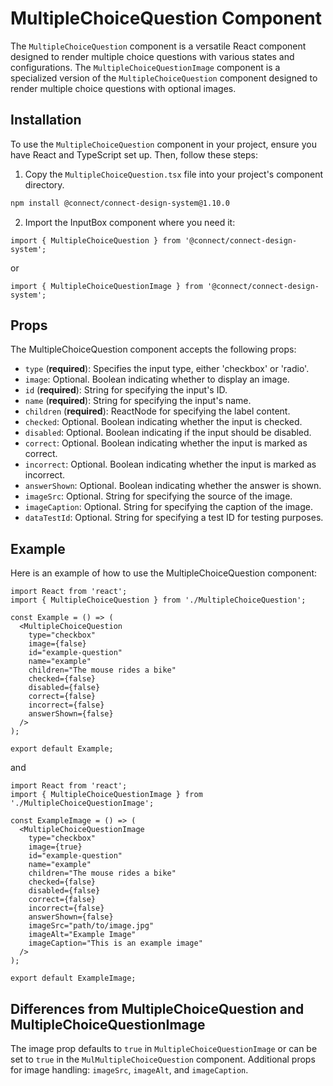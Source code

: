 # MultipleChoiceQuestion Component

The `MultipleChoiceQuestion` component is a versatile React component designed to render multiple choice questions with various states and configurations. The `MultipleChoiceQuestionImage` component is a specialized version of the `MultipleChoiceQuestion` component designed to render multiple choice questions with optional images.

## Installation

To use the `MultipleChoiceQuestion` component in your project, ensure you have React and TypeScript set up. Then, follow these steps:

1. Copy the `MultipleChoiceQuestion.tsx` file into your project's component directory.

```bash
npm install @connect/connect-design-system@1.10.0
```

2. Import the InputBox component where you need it:

```tsx
import { MultipleChoiceQuestion } from '@connect/connect-design-system';
```

or

```tsx
import { MultipleChoiceQuestionImage } from '@connect/connect-design-system';
```

## Props

The MultipleChoiceQuestion component accepts the following props:

- `type` (**required**): Specifies the input type, either 'checkbox' or 'radio'.
- `image`: Optional. Boolean indicating whether to display an image.
- `id` (**required**): String for specifying the input's ID.
- `name` (**required**): String for specifying the input's name.
- `children` (**required**): ReactNode for specifying the label content.
- `checked`: Optional. Boolean indicating whether the input is checked.
- `disabled`: Optional. Boolean indicating if the input should be disabled.
- `correct`: Optional. Boolean indicating whether the input is marked as correct.
- `incorrect`: Optional. Boolean indicating whether the input is marked as incorrect.
- `answerShown`: Optional. Boolean indicating whether the answer is shown.
- `imageSrc`: Optional. String for specifying the source of the image.
- `imageCaption`: Optional. String for specifying the caption of the image.
- `dataTestId`: Optional. String for specifying a test ID for testing purposes.

## Example

Here is an example of how to use the MultipleChoiceQuestion component:

```tsx
import React from 'react';
import { MultipleChoiceQuestion } from './MultipleChoiceQuestion';

const Example = () => (
  <MultipleChoiceQuestion
    type="checkbox"
    image={false}
    id="example-question"
    name="example"
    children="The mouse rides a bike"
    checked={false}
    disabled={false}
    correct={false}
    incorrect={false}
    answerShown={false}
  />
);

export default Example;
```

and

```tsx
import React from 'react';
import { MultipleChoiceQuestionImage } from './MultipleChoiceQuestionImage';

const ExampleImage = () => (
  <MultipleChoiceQuestionImage
    type="checkbox"
    image={true}
    id="example-question"
    name="example"
    children="The mouse rides a bike"
    checked={false}
    disabled={false}
    correct={false}
    incorrect={false}
    answerShown={false}
    imageSrc="path/to/image.jpg"
    imageAlt="Example Image"
    imageCaption="This is an example image"
  />
);

export default ExampleImage;
```

## Differences from MultipleChoiceQuestion and MultipleChoiceQuestionImage

The image prop defaults to `true` in `MultipleChoiceQuestionImage` or can be set to `true` in the `MulMultipleChoiceQuestion` component.
Additional props for image handling: `imageSrc`, `imageAlt`, and `imageCaption`.
